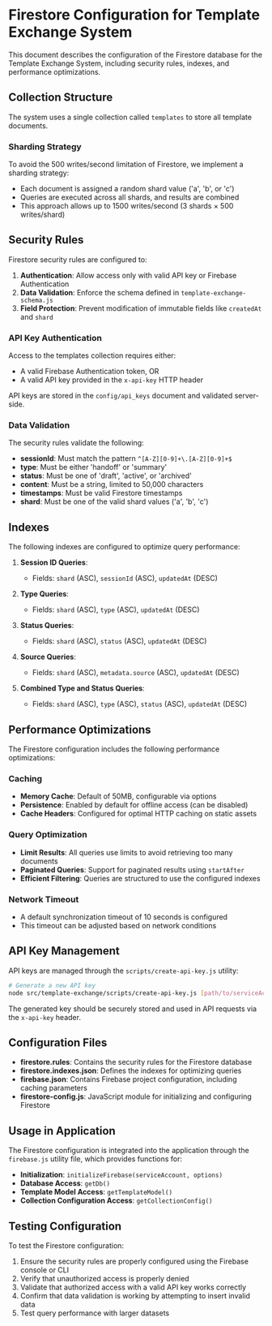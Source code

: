 # Firestore Configuration for Template Exchange System

This document describes the configuration of the Firestore database for the Template Exchange System, including security rules, indexes, and performance optimizations.

## Collection Structure

The system uses a single collection called `templates` to store all template documents. 

### Sharding Strategy

To avoid the 500 writes/second limitation of Firestore, we implement a sharding strategy:

- Each document is assigned a random shard value ('a', 'b', or 'c')
- Queries are executed across all shards, and results are combined
- This approach allows up to 1500 writes/second (3 shards × 500 writes/shard)

## Security Rules

Firestore security rules are configured to:

1. **Authentication**: Allow access only with valid API key or Firebase Authentication
2. **Data Validation**: Enforce the schema defined in `template-exchange-schema.js`
3. **Field Protection**: Prevent modification of immutable fields like `createdAt` and `shard`

### API Key Authentication

Access to the templates collection requires either:

- A valid Firebase Authentication token, OR
- A valid API key provided in the `x-api-key` HTTP header

API keys are stored in the `config/api_keys` document and validated server-side.

### Data Validation

The security rules validate the following:

- **sessionId**: Must match the pattern `^[A-Z][0-9]+\.[A-Z][0-9]+$`
- **type**: Must be either 'handoff' or 'summary'
- **status**: Must be one of 'draft', 'active', or 'archived'
- **content**: Must be a string, limited to 50,000 characters
- **timestamps**: Must be valid Firestore timestamps
- **shard**: Must be one of the valid shard values ('a', 'b', 'c')

## Indexes

The following indexes are configured to optimize query performance:

1. **Session ID Queries**: 
   - Fields: `shard` (ASC), `sessionId` (ASC), `updatedAt` (DESC)

2. **Type Queries**: 
   - Fields: `shard` (ASC), `type` (ASC), `updatedAt` (DESC)

3. **Status Queries**: 
   - Fields: `shard` (ASC), `status` (ASC), `updatedAt` (DESC)

4. **Source Queries**: 
   - Fields: `shard` (ASC), `metadata.source` (ASC), `updatedAt` (DESC)

5. **Combined Type and Status Queries**: 
   - Fields: `shard` (ASC), `type` (ASC), `status` (ASC), `updatedAt` (DESC)

## Performance Optimizations

The Firestore configuration includes the following performance optimizations:

### Caching

- **Memory Cache**: Default of 50MB, configurable via options
- **Persistence**: Enabled by default for offline access (can be disabled)
- **Cache Headers**: Configured for optimal HTTP caching on static assets

### Query Optimization

- **Limit Results**: All queries use limits to avoid retrieving too many documents
- **Paginated Queries**: Support for paginated results using `startAfter`
- **Efficient Filtering**: Queries are structured to use the configured indexes

### Network Timeout

- A default synchronization timeout of 10 seconds is configured
- This timeout can be adjusted based on network conditions

## API Key Management

API keys are managed through the `scripts/create-api-key.js` utility:

```bash
# Generate a new API key
node src/template-exchange/scripts/create-api-key.js [path/to/serviceAccountKey.json]
```

The generated key should be securely stored and used in API requests via the `x-api-key` header.

## Configuration Files

- **firestore.rules**: Contains the security rules for the Firestore database
- **firestore.indexes.json**: Defines the indexes for optimizing queries
- **firebase.json**: Contains Firebase project configuration, including caching parameters
- **firestore-config.js**: JavaScript module for initializing and configuring Firestore

## Usage in Application

The Firestore configuration is integrated into the application through the `firebase.js` utility file, which provides functions for:

- **Initialization**: `initializeFirebase(serviceAccount, options)`
- **Database Access**: `getDb()`
- **Template Model Access**: `getTemplateModel()`
- **Collection Configuration Access**: `getCollectionConfig()`

## Testing Configuration

To test the Firestore configuration:

1. Ensure the security rules are properly configured using the Firebase console or CLI
2. Verify that unauthorized access is properly denied
3. Validate that authorized access with a valid API key works correctly
4. Confirm that data validation is working by attempting to insert invalid data
5. Test query performance with larger datasets 